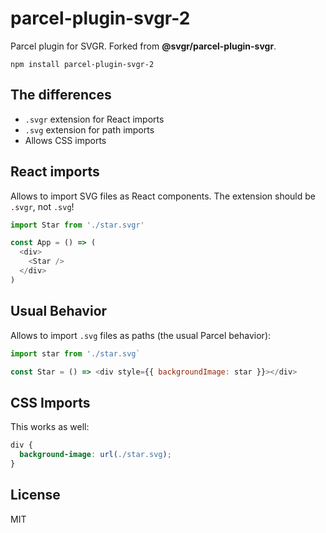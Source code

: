 # parcel-plugin-svgr-2

Parcel plugin for SVGR. Forked from **@svgr/parcel-plugin-svgr**.

```
npm install parcel-plugin-svgr-2
```

## The differences

- `.svgr` extension for React imports
- `.svg` extension for path imports
- Allows CSS imports

## React imports

Allows to import SVG files as React components. The extension should be `.svgr`, not `.svg`!

```javascript
import Star from './star.svgr'

const App = () => (
  <div>
    <Star />
  </div>
)
```

## Usual Behavior

Allows to import `.svg` files as paths (the usual Parcel behavior):

```javascript
import star from './star.svg`

const Star = () => <div style={{ backgroundImage: star }}></div>
```

## CSS Imports

This works as well:

```css
div {
  background-image: url(./star.svg);
}
```

## License

MIT
